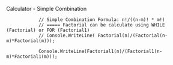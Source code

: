Calculator - Simple Combination

                // Simple Combination Formula: n!/((n-m)! * m!) 
                // ===== Factorial can be calculate using WHILE (Factorial) or FOR (Factorial1)            
                // Console.WriteLine( Factorial(n)/(Factorial(n-m)*Factorial(m)));

                Console.WriteLine(Factorial1(n)/(Factorial1(n-m)*Factorial1(m)));

